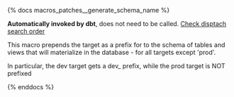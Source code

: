 {% docs macros_patches__generate_schema_name %}

**Automatically invoked by dbt**, does not need to be called.
[Check disptach search order](https://docs.getdbt.com/reference/dbt-jinja-functions/dispatch#overriding-global-macros)

This macro prepends the target as a prefix for to the schema of tables and views
that will materialize in the database - for all targets except 'prod'.

In particular, the dev target gets a dev_ prefix, while the prod target is NOT prefixed

{% enddocs %}